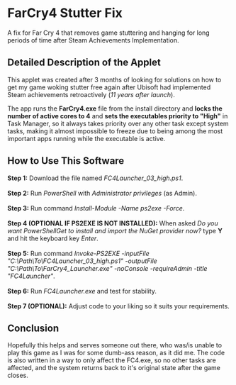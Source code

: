 # FarCry4 Stutter Fix
A fix for Far Cry 4 that removes game stuttering and hanging for long periods of time after Steam Achievements Implementation.

## Detailed Description of the Applet
This applet was created after 3 months of looking for solutions on how to get my game woking stutter free again after Ubisoft had implemented Steam achievements retroactively (*11 years after launch*).

The app runs the **FarCry4.exe** file from the install directory and **locks the number of active cores to 4** and **sets the executables priority to "High"** in Task Manager, so it always takes priority over any other task except system tasks, making it almost impossible to freeze due to being among the most important apps running while the executable is active.

## How to Use This Software
**Step 1:** Download the file named *FC4Launcher_03_high.ps1*.<br><br>
**Step 2:** Run *PowerShell* with *Administrator privileges* (as Admin).<br><br>
**Step 3:** Run command *Install-Module -Name ps2exe -Force*.<br><br>
**Step 4 (OPTIONAL IF PS2EXE IS NOT INSTALLED):** When asked *Do you want PowerShellGet to install and import the NuGet
 provider now?* type **Y** and hit the keyboard key *Enter*.<br><br>
**Step 5:** Run command *Invoke-PS2EXE -inputFile "C:\Path\To\FC4Launcher_03_high.ps1" -outputFile "C:\Path\To\FarCry4_Launcher.exe" -noConsole -requireAdmin -title "FC4Launcher"*.<br><br>
**Step 6:** Run *FC4Launcher.exe* and test for stability.<br><br>
**Step 7 (OPTIONAL):** Adjust code to your liking so it suits your requirements.

## Conclusion
Hopefully this helps and serves someone out there, who was/is unable to play this game as I was for some dumb-ass reason, as it did me. The code is also written in a way to only affect the FC4.exe, so no other tasks are affected, and the system returns back to it's original state after the game closes.
